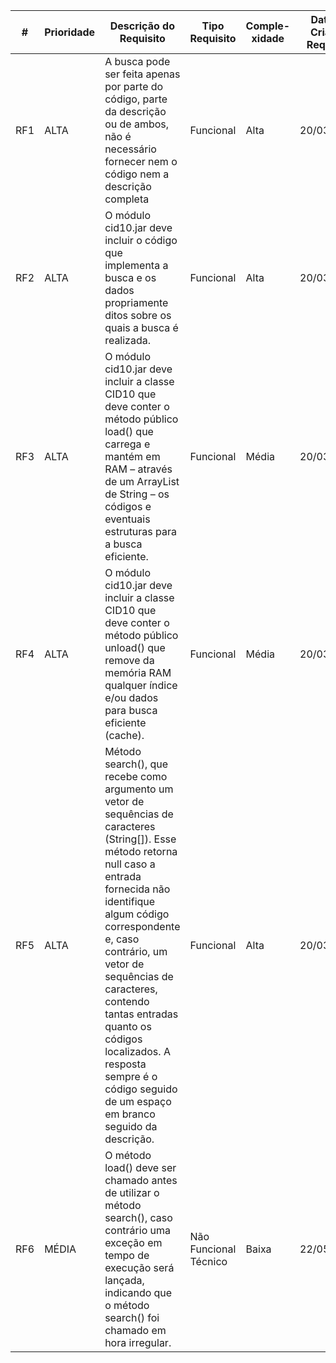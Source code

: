 | #   | Prioridade | Descrição do Requisito                                                                                                                                                                                                                                                                                                                                                                       | Tipo Requisito        | Comple-xidade | Data da Criação Requisito | Data Última Alteração | Responsável pela última alteração | Motivo Última Alteração | Classe que Implementa | Situação do Requisito |
|-----|------------|----------------------------------------------------------------------------------------------------------------------------------------------------------------------------------------------------------------------------------------------------------------------------------------------------------------------------------------------------------------------------------------------|-----------------------|---------------|---------------------------|-----------------------|-----------------------------------|-------------------------|-----------------------|-----------------------|
| RF1 | ALTA       | A busca pode ser feita apenas por parte do código, parte da descrição ou de ambos, não é necessário fornecer nem o código nem a descrição completa                                                                                                                                                                                                                                           | Funcional             | Alta          | 20/03/2017                | 22/05/2017            | Igor Q. Silva                     | Correção gramática      | search()              | Implementado          |
| RF2 | ALTA       | O módulo cid10.jar deve incluir o código que implementa a busca e os dados propriamente ditos sobre os quais a busca é realizada.                                                                                                                                                                                                                                                            | Funcional             | Alta          | 20/03/2017                | 22/05/2017            | Igor Q. Silva                     | Correção gramática      | search()              | Implementado          |
| RF3 | ALTA       | O módulo cid10.jar deve incluir a classe CID10 que deve conter o método público load() que carrega e mantém em RAM – através de um ArrayList de String – os códigos e eventuais estruturas para a busca eficiente.                                                                                                                                                                           | Funcional             | Média         | 20/03/2017                | 22/05/2017            | Igor Q. Silva                     | Correção gramática      | load()                | Implementado          |
| RF4 | ALTA       | O módulo cid10.jar deve incluir a classe CID10 que deve conter o método público unload() que remove da memória RAM qualquer índice e/ou dados para busca eficiente (cache).                                                                                                                                                                                                                  | Funcional             | Média         | 20/03/2017                | 22/05/2017            | Igor Q. Silva                     | Correção gramática      | unload()              | Implementado          |
| RF5 | ALTA       | Método search(), que recebe como argumento um vetor de sequências de caracteres (String[]). Esse método retorna null caso a entrada fornecida não identifique algum código correspondente e, caso contrário, um vetor de sequências de caracteres, contendo tantas entradas quanto os códigos localizados. A resposta sempre é o código seguido de um espaço em branco seguido da descrição. | Funcional             | Alta          | 20/03/2017                | 22/05/2017            | Igor Q. Silva                     | Correção gramática      | search()              | Implementado          |
| RF6 | MÉDIA      | O método load() deve ser chamado antes de utilizar o método search(), caso contrário uma exceção em tempo de execução será lançada, indicando que o método search() foi chamado em hora irregular.                                                                                                                                                                                           | Não Funcional Técnico | Baixa         | 22/05/2017                | 22/05/2017            | Igor Q. Silva                     | Criação                 | Não se aplica         | Implementado          |
